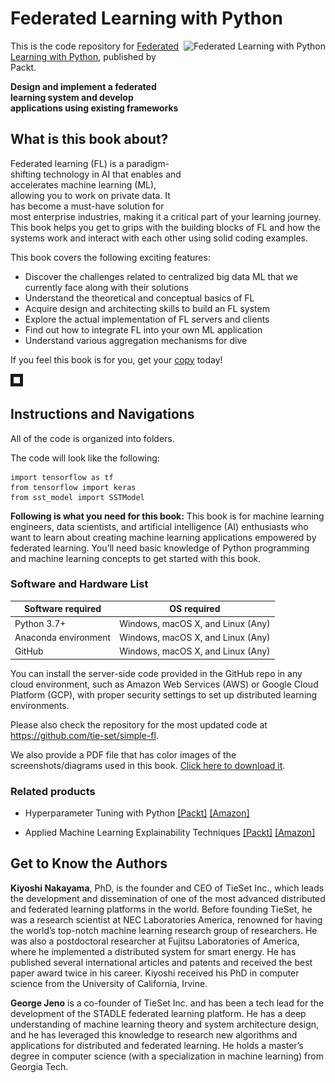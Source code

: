 # Federated Learning with Python

<a href="https://www.packtpub.com/product/federated-learning-with-python/9781803247106?utm_source=github&utm_medium=repository&utm_campaign=9781803247106"><img src="https://static.packt-cdn.com/products/9781803247106/cover/smaller" alt="Federated Learning with Python" height="256px" align="right"></a>

This is the code repository for [Federated Learning with Python](https://www.packtpub.com/product/federated-learning-with-python/9781803247106?utm_source=github&utm_medium=repository&utm_campaign=9781803247106), published by Packt.

**Design and implement a federated learning system and develop applications using existing frameworks**

## What is this book about?
Federated learning (FL) is a paradigm-shifting technology in AI that enables and accelerates machine learning (ML), allowing you to work on private data. It has become a must-have solution for most enterprise industries, making it a critical part of your learning journey. This book helps you get to grips with the building blocks of FL and how the systems work and interact with each other using solid coding examples.

This book covers the following exciting features: 
* Discover the challenges related to centralized big data ML that we currently face along with their solutions
* Understand the theoretical and conceptual basics of FL
* Acquire design and architecting skills to build an FL system
* Explore the actual implementation of FL servers and clients
* Find out how to integrate FL into your own ML application
* Understand various aggregation mechanisms for dive

If you feel this book is for you, get your [copy](https://www.amazon.com/dp/B09NC5XJ6D) today!

<a href="https://www.packtpub.com/?utm_source=github&utm_medium=banner&utm_campaign=GitHubBanner"><img src="https://raw.githubusercontent.com/PacktPublishing/GitHub/master/GitHub.png" 
alt="https://www.packtpub.com/" border="5" /></a>


## Instructions and Navigations
All of the code is organized into folders.

The code will look like the following:
```
import tensorflow as tf
from tensorflow import keras
from sst_model import SSTModel
```

**Following is what you need for this book:**
This book is for machine learning engineers, data scientists, and artificial intelligence (AI) enthusiasts who want to learn about creating machine learning applications empowered by federated learning. You’ll need basic knowledge of Python programming and machine learning concepts to get started with this book.	


### Software and Hardware List

| Software required                    | OS required                        |
| ------------------------------------ | -----------------------------------|
| Python 3.7+                          | Windows, macOS X, and Linux (Any)  |
| Anaconda environment                 | Windows, macOS X, and Linux (Any)  |
| GitHub                               | Windows, macOS X, and Linux (Any)  |

You can install the server-side code provided in the GitHub repo in any cloud environment, such as
Amazon Web Services (AWS) or Google Cloud Platform (GCP), with proper security settings to
set up distributed learning environments.

Please also check the repository for the most updated code at https://github.com/tie-set/simple-fl.


We also provide a PDF file that has color images of the screenshots/diagrams used in this book. [Click here to download it](https://packt.link/qh1su).


### Related products <Other books you may enjoy>
* Hyperparameter Tuning with Python [[Packt]](https://www.packtpub.com/product/hyperparameter-tuning-with-python/9781803235875) [[Amazon]](https://www.amazon.com/dp/B0B2DNQHHG)

* Applied Machine Learning Explainability Techniques [[Packt]](https://www.packtpub.com/product/applied-machine-learning-explainability-techniques/9781803246154) [[Amazon]](https://www.amazon.com/dp/B0B2PTF5PC)

## Get to Know the Authors

**Kiyoshi Nakayama**,
PhD, is the founder and CEO of TieSet Inc., which leads the development and
dissemination of one of the most advanced distributed and federated learning platforms in the world.
Before founding TieSet, he was a research scientist at NEC Laboratories America, renowned for having
the world’s top-notch machine learning research group of researchers. He was also a postdoctoral
researcher at Fujitsu Laboratories of America, where he implemented a distributed system for smart
energy. He has published several international articles and patents and received the best paper award
twice in his career. Kiyoshi received his PhD in computer science from the University of California,
Irvine. 

**George Jeno**
is a co-founder of TieSet Inc. and has been a tech lead for the development of the
STADLE federated learning platform. He has a deep understanding of machine learning theory and
system architecture design, and he has leveraged this knowledge to research new algorithms and
applications for distributed and federated learning. He holds a master’s degree in computer science
(with a specialization in machine learning) from Georgia Tech.
